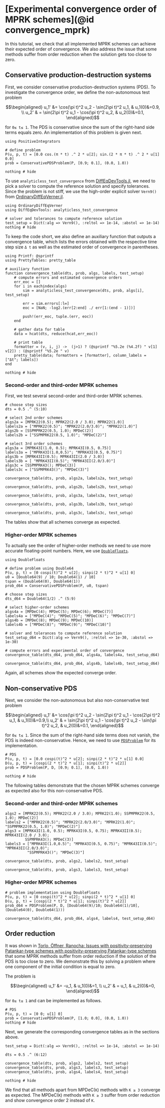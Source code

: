 # [Experimental convergence order of MPRK schemes](@id convergence_mprk)

In this tutorial, we check that all implemented MPRK schemes can achieve their expected order of convergence.
We also address the issue that some methods suffer from order reduction when the solution gets too close to zero.

## Conservative production-destruction systems

First, we consider conservative production-destruction systems (PDS). To investigate the convergence order, we define the non-autonomous test problem 

```math
\begin{aligned}
u_1' &= \cos(\pi t)^2 u_2 - \sin(2\pi t)^2 u_1, & u_1(0)&=0.9, \\
u_2' & = \sin(2\pi t)^2 u_1 - \cos(\pi t)^2 u_2, & u_2(0)&=0.1,
\end{aligned}
```
for ``0≤ t≤ 1``.
The PDS is conservative since the sum of the right-hand side terms equals zero. 
An implementation of this problem is given next.


```@example eoc
using PositiveIntegrators

# define problem
P(u, p, t) = [0.0 cos.(π * t) .^ 2 * u[2]; sin.(2 * π * t) .^ 2 * u[1] 0.0]
prob = ConservativePDSProblem(P, [0.9; 0.1], (0.0, 1.0))

nothing # hide
```

To use `analyticless_test_convergence` from [DiffEqDevTools.jl](https://github.com/SciML/DiffEqDevTools.jl), we need to pick a solver to compute the reference solution and specify tolerances.
Since the problem is not stiff, we use the high-order explicit solver `Vern9()` from [OrdinaryDiffEqVerner.jl](https://docs.sciml.ai/OrdinaryDiffEq/stable/).
```@example eoc
using OrdinaryDiffEqVerner
using DiffEqDevTools: analyticless_test_convergence

# solver and tolerances to compute reference solution
test_setup = Dict(:alg => Vern9(), :reltol => 1e-14, :abstol => 1e-14)
nothing # hide
```

To keep the code short, we also define an auxiliary function that outputs a convergence table, which lists the errors obtained with the respective time step size ``Δ t`` as well as the estimated order of convergence in parentheses.

```@example eoc
using Printf: @sprintf
using PrettyTables: pretty_table

# auxiliary function
function convergence_table(dts, prob, algs, labels, test_setup)
    # compute errors and estimated convergence orders
    err_eoc = []
    for i in eachindex(algs)
        sim = analyticless_test_convergence(dts, prob, algs[i], test_setup)

        err = sim.errors[:l∞]
        eoc = [NaN; -log2.(err[2:end] ./ err[1:(end - 1)])]

        push!(err_eoc, tuple.(err, eoc))
    end

    # gather data for table
    data = hcat(dts, reduce(hcat,err_eoc))

    # print table
    formatter = (v, i, j) ->  (j>1) ? (@sprintf "%5.2e (%4.2f) " v[1] v[2]) : (@sprintf "%5.2e " v)
    pretty_table(data; formatters = [formatter], column_labels = ["Δt"; labels]) 
end

nothing # hide
```

### Second-order and third-order MPRK schemes

First, we test several second-order and third-order MPRK schemes.

```@example eoc
# choose step sizes
dts = 0.5 .^ (5:10)

# select 2nd order schemes
algs2a = [MPRK22(0.5); MPRK22(2.0 / 3.0); MPRK22(1.0)]
labels2a = ["MPRK22(0.5)"; "MPRK22(2.0/3.0)"; "MPRK22(1.0)"]
algs2b = [SSPMPRK22(0.5, 1.0); MPDeC(2)]
labels2b = ["SSPMPRK22(0.5, 1.0)"; "MPDeC(2)"]

# select 3rd order schemes
algs3a = [MPRK43I(1.0, 0.5); MPRK43I(0.5, 0.75)]
labels3a = ["MPRK43I(1.0,0.5)"; "MPRK43I(0.5, 0.75)"]
algs3b = [MPRK43II(0.5); MPRK43II(2.0 / 3.0)]
labels3b = [ "MPRK43II(0.5)"; "MPRK43II(2.0/3.0)"]
algs3c = [SSPMPRK43(); MPDeC(3)]
labels3c = ["SSPMPRK43()"; "MPDeC(3)"]

convergence_table(dts, prob, algs2a, labels2a, test_setup)

convergence_table(dts, prob, algs2b, labels2b, test_setup)

convergence_table(dts, prob, algs3a, labels3a, test_setup)

convergence_table(dts, prob, algs3b, labels3b, test_setup)

convergence_table(dts, prob, algs3c, labels3c, test_setup)
```

The tables show that all schemes converge as expected.

### Higher-order MPRK schemes

To actually see the order of higher-order methods we need to use more accurate floating-point numbers. Here, we use [`DoubleFloats`](https://github.com/JuliaMath/DoubleFloats.jl).

```@example eoc
using DoubleFloats 

# define problem using Double64
P(u, p, t) = [0 cospi(t)^2 * u[2]; sinpi(2 * t)^2 * u[1] 0]
u0 = [Double64(9) / 10; Double64(1) / 10]
tspan = (Double64(0), Double64(1))
prob_d64 = ConservativePDSProblem(P, u0, tspan)

# choose step sizes
dts_d64 = Double64(1/2) .^ (5:9)

# select higher-order schemes
algs4a = [MPDeC(4); MPDeC(5); MPDeC(6); MPDeC(7)]
labels4a = ["MPDeC(4)"; "MPDeC(5)"; "MPDeC(6)"; "MPDeC(7)"]
algs4b = [MPDeC(8); MPDeC(9); MPDeC(10)]
labels4b = ["MPDeC(8)"; "MPDeC(9)"; "MPDeC(10)"]

# solver and tolerances to compute reference solution
test_setup_d64 = Dict(:alg => Vern9(), :reltol => 1e-30, :abstol => 1e-30)

# compute errors and experimental order of convergence
convergence_table(dts_d64, prob_d64, algs4a, labels4a, test_setup_d64)

convergence_table(dts_d64, prob_d64, algs4b, labels4b, test_setup_d64)
```

Again, all schemes show the expected converge order.

## Non-conservative PDS

Next, we consider the non-autonomous but also non-conservative test problem 

```math
\begin{aligned}
u_1' &= \cos(\pi t)^2 u_2 - \sin(2\pi t)^2 u_1 - \cos(2\pi t)^2 u_1, & u_1(0)&=0.9,\\
u_2' & = \sin(2\pi t)^2 u_1 - \cos(\pi t)^2 u_2 - \sin(\pi t)^2 u_2, & u_2(0)&=0.1,
\end{aligned}
```

for ``0≤ t≤ 1``.
Since the sum of the right-hand side terms does not vanish, the PDS is indeed non-conservative.
Hence, we need to use [`PDSProblem`](@ref) for its implementation.

```@example eoc
# PDS
P(u, p, t) = [0.0 cospi(t)^2 * u[2]; sinpi(2 * t)^2 * u[1] 0.0]
D(u, p, t) = [cospi(2 * t)^2 * u[1]; sinpi(t)^2 * u[2]]
prob = PDSProblem(P, D, [0.9; 0.1], (0.0, 1.0))

nothing # hide
```

The following tables demonstrate that the chosen MPRK schemes converge as expected also for this non-conservative PDS.

### Second-order and third-order MPRK schemes

```@example eoc
algs2 = [MPRK22(0.5); MPRK22(2.0 / 3.0); MPRK22(1.0); SSPMPRK22(0.5, 1.0); MPDeC(2)]
labels2 = ["MPRK22(0.5)"; "MPRK22(2.0/3.0)"; "MPRK22(1.0)"; "SSPMPRK22(0.5, 1.0)"; "MPDeC(2)"]
algs3 = [MPRK43I(1.0, 0.5); MPRK43I(0.5, 0.75); MPRK43II(0.5); MPRK43II(2.0 / 3.0); 
         SSPMPRK43(); MPDeC(3)]
labels3 = ["MPRK43I(1.0,0.5)"; "MPRK43I(0.5, 0.75)"; "MPRK43II(0.5)"; "MPRK43II(2.0/3.0)";
          "SSPMPRK43()"; "MPDeC(3)"]

convergence_table(dts, prob, algs2, labels2, test_setup)    

convergence_table(dts, prob, algs3, labels3, test_setup)
```

### Higher-order MPRK schemes

```@example eoc
# problem implementation using DoubleFloats
P(u, p, t) = [0 cospi(t)^2 * u[2]; sinpi(2 * t)^2 * u[1] 0]
D(u, p, t) = [cospi(2 * t)^2 * u[1]; sinpi(t)^2 * u[2]]
prob_d64 = PDSProblem(P, D, [Double64(9)/10; Double64(1)/10], (Double64(0), Double64(1)))

convergence_table(dts_d64, prob_d64, algs4, labels4, test_setup_d64)
```

## Order reduction

It was shown in [Torlo, Öffner, Ranocha: Issues with positivity-preserving Patankar-type schemes with positivity-preserving Patankar-type schemes](https://doi.org/10.1016/j.apnum.2022.07.014) that some MPRK methods 
suffer from order reduction if the solution of the PDS is too close to zero.
We demonstrate this by solving a problem where one component of the initial condition is equal to zero. 

The problem is

```math
\begin{aligned}
u_1' &= -u_1, & u_1(0)&=1, \\
u_2' & = u_1, & u_2(0)&=0,
\end{aligned}
```

for ``0≤ t≤ 1`` and can be implemented as follows.


```@example eoc
# PDS
P(u, p, t) = [0 0; u[1] 0]
prob = ConservativePDSProblem(P, [1.0; 0.0], (0.0, 1.0))
nothing # hide
```

Next, we generate the corresponding convergence tables as in the sections above.

```@example eoc
test_setup = Dict(:alg => Vern9(), :reltol => 1e-14, :abstol => 1e-14)

dts = 0.5 .^ (6:12)

convergence_table(dts, prob, algs2, labels2, test_setup) 
convergence_table(dts, prob, algs3, labels3, test_setup) 
convergence_table(dts, prob, algs4, labels4, test_setup) 

nothing # hide
```

We find that all methods apart from MPDeC(``K``) methods with ``K ≥ 3`` converge as expected.
The MPDeC(``K``) methods with ``K ≥ 3`` suffer from order reduction and show convergence order 2 instead of ``K``.
